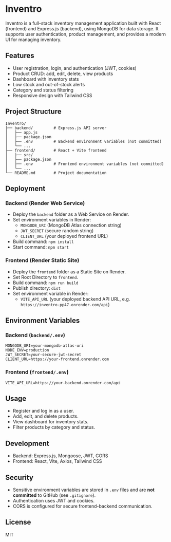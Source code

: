 # Inventro

Inventro is a full-stack inventory management application built with React (frontend) and Express.js (backend), using MongoDB for data storage. It supports user authentication, product management, and provides a modern UI for managing inventory.

## Features
- User registration, login, and authentication (JWT, cookies)
- Product CRUD: add, edit, delete, view products
- Dashboard with inventory stats
- Low stock and out-of-stock alerts
- Category and status filtering
- Responsive design with Tailwind CSS

## Project Structure
```
Inventro/
├── backend/         # Express.js API server
│   ├── app.js
│   ├── package.json
│   ├── .env         # Backend environment variables (not committed)
│   └── ...
├── frontend/        # React + Vite frontend
│   ├── src/
│   ├── package.json
│   ├── .env         # Frontend environment variables (not committed)
│   └── ...
└── README.md        # Project documentation
```

## Deployment
### Backend (Render Web Service)
- Deploy the `backend` folder as a Web Service on Render.
- Set environment variables in Render:
  - `MONGODB_URI` (MongoDB Atlas connection string)
  - `JWT_SECRET` (secure random string)
  - `CLIENT_URL` (your deployed frontend URL)
- Build command: `npm install`
- Start command: `npm start`

### Frontend (Render Static Site)
- Deploy the `frontend` folder as a Static Site on Render.
- Set Root Directory to `frontend`.
- Build command: `npm run build`
- Publish directory: `dist`
- Set environment variable in Render:
  - `VITE_API_URL` (your deployed backend API URL, e.g. `https://inventro-pp47.onrender.com/api`)

## Environment Variables
### Backend (`backend/.env`)
```
MONGODB_URI=your-mongodb-atlas-uri
NODE_ENV=production
JWT_SECRET=your-secure-jwt-secret
CLIENT_URL=https://your-frontend.onrender.com
```
### Frontend (`frontend/.env`)
```
VITE_API_URL=https://your-backend.onrender.com/api
```

## Usage
- Register and log in as a user.
- Add, edit, and delete products.
- View dashboard for inventory stats.
- Filter products by category and status.

## Development
- Backend: Express.js, Mongoose, JWT, CORS
- Frontend: React, Vite, Axios, Tailwind CSS

## Security
- Sensitive environment variables are stored in `.env` files and are **not committed** to GitHub (see `.gitignore`).
- Authentication uses JWT and cookies.
- CORS is configured for secure frontend-backend communication.

## License
MIT
